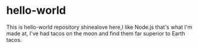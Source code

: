 # hello-world
This is hello-world repository
shinealove here,I like Node.js that's what I'm made at,
I've had tacos on the moon and find them far superior to Earth tacos.
